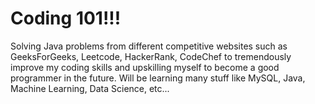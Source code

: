 # Coding 101!!!
Solving Java problems from different competitive websites such as GeeksForGeeks, Leetcode, HackerRank, CodeChef to tremendously improve my coding skills and upskilling myself to become a good programmer in the future.
Will be learning many stuff like MySQL, Java, Machine Learning, Data Science, etc...
